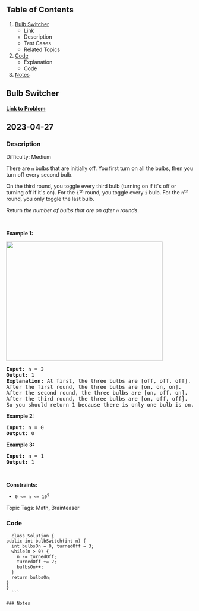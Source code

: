 ## Table of Contents
1. [Bulb Switcher](#Bulb-Switcher)
	- Link
	- Description
	- Test Cases
	- Related Topics
2. [Code](#Code)
	- Explanation
	- Code
3. [Notes](#Notes)

## Bulb Switcher
#### <a href="https://leetcode.com/problems/bulb-switcher/"> Link to Problem</a>
## 2023-04-27

### Description
Difficulty: Medium
<p>There are <code>n</code> bulbs that are initially off. You first turn on all the bulbs, then&nbsp;you turn off every second bulb.</p>

<p>On the third round, you toggle every third bulb (turning on if it&#39;s off or turning off if it&#39;s on). For the <code>i<sup>th</sup></code> round, you toggle every <code>i</code> bulb. For the <code>n<sup>th</sup></code> round, you only toggle the last bulb.</p>

<p>Return <em>the number of bulbs that are on after <code>n</code> rounds</em>.</p>

<p>&nbsp;</p>
<p><strong class="example">Example 1:</strong></p>
<img alt="" src="https://assets.leetcode.com/uploads/2020/11/05/bulb.jpg" style="width: 421px; height: 321px;" />
<pre>
<strong>Input:</strong> n = 3
<strong>Output:</strong> 1
<strong>Explanation:</strong> At first, the three bulbs are [off, off, off].
After the first round, the three bulbs are [on, on, on].
After the second round, the three bulbs are [on, off, on].
After the third round, the three bulbs are [on, off, off]. 
So you should return 1 because there is only one bulb is on.</pre>

<p><strong class="example">Example 2:</strong></p>

<pre>
<strong>Input:</strong> n = 0
<strong>Output:</strong> 0
</pre>

<p><strong class="example">Example 3:</strong></p>

<pre>
<strong>Input:</strong> n = 1
<strong>Output:</strong> 1
</pre>

<p>&nbsp;</p>
<p><strong>Constraints:</strong></p>

<ul>
	<li><code>0 &lt;= n &lt;= 10<sup>9</sup></code></li>
</ul>


Topic Tags: Math, Brainteaser 
	
### Code
  ```
	class Solution {
  public int bulbSwitch(int n) {
    int bulbsOn = 0, turnedOff = 3;
    while(n > 0) {
      n -= turnedOff;
      turnedOff += 2;
      bulbsOn++;
    }
    return bulbsOn;
  }
}
	```

### Notes
 